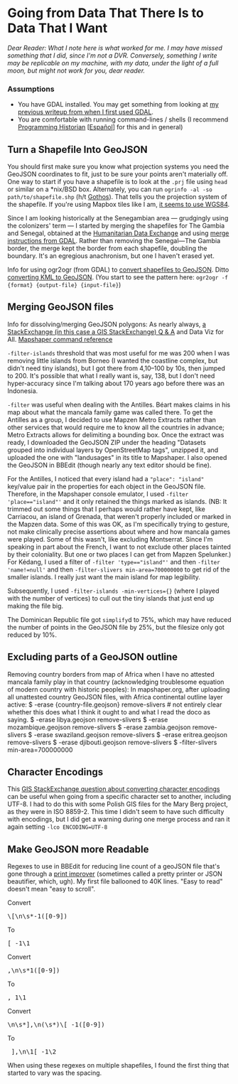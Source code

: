 # Going from Data That There Is to Data That I Want

_Dear Reader: What I note here is what worked for me. I may have missed something that I did, since I'm not a DVR. Conversely, something I write may be replicable on my machine, with my data, under the light of a full moon, but might not work for you, dear reader._

### Assumptions

* You have GDAL installed. You may get something from looking at [my previous writeup from when I first used GDAL](https://github.com/triplingual/berg-diary/blob/master/README.md).
* You are comfortable with running command-lines / shells (I recommend [Programming Historian](https://programminghistorian.org/lessons/intro-to-bash) [[Español](https://programminghistorian.org/es/lecciones/introduccion-a-bash)] for this and in general)

## Turn a Shapefile Into GeoJSON

You should first make sure you know what projection systems you need the GeoJSON coordinates to fit, just to be sure your points aren't materially off. One way to start if you have a shapefile is to look at the `.prj` file using `head` or similar on a *nix/BSD box. Alternately, you can run `ogrinfo -al -so path/to/shapefile.shp` (h/t [Gothos](http://gothos.info/2009/04/transform-projections-with-gdal-ogr/)). That tells you the projection system of the shapefile. If you're using Mapbox tiles like I am, [it seems to use WGS84](http://openstreetmapdata.com/info/projections).

Since I am looking historically at the Senegambian area — grudgingly using the colonizers' term — I started by merging the shapefiles for The Gambia and Senegal, obtained at the [Humanitarian Data Exchange](https://data.humdata.org/dataset/senegal-administrative-boundaries) and using [merge instructions from GDAL](http://www.gdal.org/drv_shapefile.html). Rather than removing the Senegal—The Gambia border, the merge kept the border from each shapefile,  doubling the boundary. It's an egregious anachronism, but one I haven't erased yet.

Info for using ogr2ogr (from GDAL) to [convert shapefiles to GeoJSON](http://vallandingham.me/shapefile_to_geojson.html). Ditto [converting KML to GeoJSON](https://gis.stackexchange.com/questions/92885/ogr2ogr-converting-kml-to-geojson). (You start to see the pattern here: `ogr2ogr -f {format} {output-file} {input-file}`)

## Merging GeoJSON files

Info for dissolving/merging GeoJSON polygons: As nearly always, [a StackExchange (in this case a GIS StackExchange) Q & A](https://gis.stackexchange.com/questions/118223/merge-geojson-polygons-with-wgs84-coordinate) and Data Viz for All. [Mapshaper command reference](https://github.com/mbloch/mapshaper/wiki/Command-Reference#-dissolve)

`-filter-islands` threshold that was most useful for me was 200 when I was removing little islands from Borneo (I wanted the coastline complex, but didn't need tiny islands), but I got there from 4,10–100 by 10s, then jumped to 200. It's possible that what I really want is, say, 138, but I don't need hyper-accuracy since I'm talking about 170 years ago before there was an Indonesia.

`-filter` was useful when dealing with the Antilles. Béart makes claims in his map about what the mancala family game was called there. To get the Antilles as a group, I decided to use Mapzen Metro Extracts rather than other services that would require me to know all the countries in advance; Metro Extracts allows for delimiting a bounding box. Once the extract was ready, I downloaded the GeoJSON ZIP under the heading "Datasets grouped into individual layers by OpenStreetMap tags", unzipped it, and uploaded the one with "landusages" in its title to Mapshaper. I also opened the GeoJSON in BBEdit (though nearly any text editor should be fine).

For the Antilles, I noticed that every island had a `"place": "island"` key/value pair in the properties for each object in the GeoJSON file. Therefore, in the Mapshaper console emulator, I used `-filter 'place=="island"'` and it only retained the things marked as islands. (NB: It trimmed out some things that I perhaps would rather have kept, like Carriacou, an island of Grenada, that weren't properly included or marked in the Mapzen data. Some of this was OK, as I'm specifically trying to gesture, not make clinically precise assertions about where and how mancala games were played. Some of this wasn't, like excluding Montserrat. Since I'm speaking in part about the French, I want to not exclude other places tainted by their coloniality. But one or two places I can get from Mapzen Spelunker.) For Kédang, I used a filter of `-filter 'type=="island"'` and then `-filter 'name!=null'` and then `-filter-slivers min-area=700000000` to get rid of the smaller islands. I really just want the main island for map legibility.

Subsequently, I used `-filter-islands -min-vertices={}` (where I played with the number of vertices) to cull out the tiny islands that just end up making the file big.

The Dominican Republic file got `simplify`d to 75%, which may have reduced the number of points in the GeoJSON file by 25%, but the filesize only got reduced by 10%.

## Excluding parts of a GeoJSON outline

Removing country borders from map of Africa when I have no attested mancala family play in that country (acknowledging troublesome equation of modern country with historic peoples):
In mapshaper.org, after uploading all unattested country GeoJSON files, with Africa continental outline layer active:
$ -erase {country-file.geojson} remove-slivers # not entirely clear whether this does what I think it ought to and what I read the doco as saying.
$ -erase libya.geojson remove-slivers
$ -erase mozambique.geojson remove-slivers
$ -erase zambia.geojson remove-slivers
$ -erase swaziland.geojson remove-slivers
$ -erase eritrea.geojson remove-slivers
$ -erase djibouti.geojson remove-slivers
$ -filter-slivers min-area=700000000

## Character Encodings

This [GIS StackExchange question about converting character encodings](https://gis.stackexchange.com/questions/15912/how-to-encode-shapefiles-from-latin1-to-utf-8) can be useful when going from a specific character set to another, including UTF-8. I had to do this with some Polish GIS files for the Mary Berg project, as they were in ISO 8859-2. This time I didn't seem to have such difficulty with encodings, but I did get a warning during one merge process and ran it again setting `-lco ENCODING=UTF-8`

## Make GeoJSON more Readable

Regexes to use in BBEdit for reducing line count of a geoJSON file that's gone through a [print improver](http://jsonprettyprint.com/) (sometimes called a pretty printer or JSON beautifier, which, ugh). My first file ballooned to 40K lines. "Easy to read" doesn't mean "easy to scroll".

Convert
<pre>\[\n\s*-1([0-9])</pre>
To
<pre>[ -1\1</pre>

Convert
<pre>,\n\s*1([0-9])</pre>
To
<pre>, 1\1</pre>

Convert
<pre>\n\s*],\n(\s*)\[ -1([0-9])</pre>
To
<pre> ],\n\1[ -1\2</pre>

When using these regexes on multiple shapefiles, I found the first thing that started to vary was the spacing.